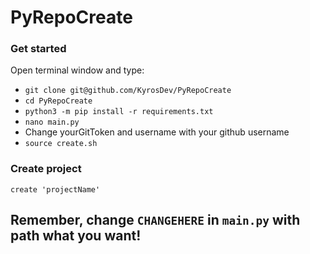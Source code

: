 # PyRepoCreate

<h3>Get started</h3>

Open terminal window and type:
<ul>
<li><code>git clone git@github.com/KyrosDev/PyRepoCreate</code></li>
<li><code>cd PyRepoCreate</code></li>
<li><code>python3 -m pip install -r requirements.txt</code></li>
<li><code>nano main.py</code></li>
<li>Change yourGitToken and username with your github username</li>
<li><code>source create.sh</code></li>
</ul>

<h3>Create project</h3>
<code>create 'projectName'</code>
<h2>Remember, change <code>CHANGEHERE</code> in <code>main.py</code> with path what you want!</h2>
